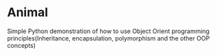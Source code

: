 # Animal

Simple Python demonstration of how to use Object Orient programming
principles(Inheritance, encapsulation, polymorphism and the other OOP concepts)